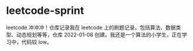 # leetcode-sprint

leetcode 冲冲冲！仓库记录我在 leetcode 上的刷题记录，包括算法、数据类型、动态规划等等，仓库 2022-01-08 创建。我还是一个算法的小学生，正在学习中，代码较 low。
